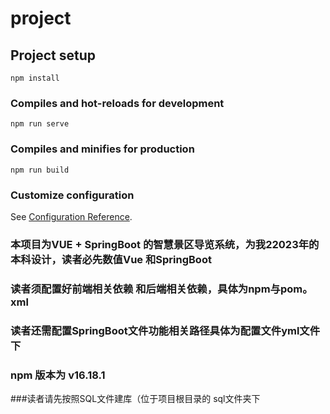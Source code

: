 # project

## Project setup
```
npm install
```

### Compiles and hot-reloads for development
```
npm run serve
```

### Compiles and minifies for production
```
npm run build
```

### Customize configuration
See [Configuration Reference](https://cli.vuejs.org/config/).
### 本项目为VUE + SpringBoot 的智慧景区导览系统，为我22023年的本科设计，读者必先数值Vue 和SpringBoot 
### 读者须配置好前端相关依赖 和后端相关依赖，具体为npm与pom。xml
### 读者还需配置SpringBoot文件功能相关路径具体为配置文件yml文件下
### npm 版本为 v16.18.1


###读者请先按照SQL文件建库（位于项目根目录的 sql文件夹下

###